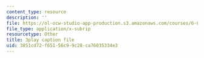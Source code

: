 ```yaml
---
content_type: resource
description: ''
file: https://ol-ocw-studio-app-production.s3.amazonaws.com/courses/6-00sc-introduction-to-computer-science-and-programming-spring-2011/3851cd72f65156c99c28ca76035334e3_WbWb0u8bJrU.vtt
file_type: application/x-subrip
resourcetype: Other
title: 3play caption file
uid: 3851cd72-f651-56c9-9c28-ca76035334e3
---
```


